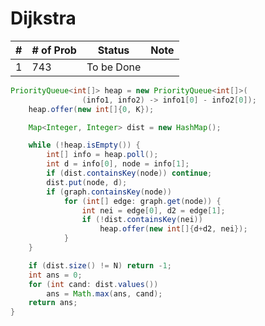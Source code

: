 # Dijkstra

| #   | # of Prob | Status     | Note |
| --- | --------- | ---------- | ---- |
| 1   | 743       | To be Done |      |



``` Java
PriorityQueue<int[]> heap = new PriorityQueue<int[]>(
                (info1, info2) -> info1[0] - info2[0]);
    heap.offer(new int[]{0, K});

    Map<Integer, Integer> dist = new HashMap();

    while (!heap.isEmpty()) {
        int[] info = heap.poll();
        int d = info[0], node = info[1];
        if (dist.containsKey(node)) continue;
        dist.put(node, d);
        if (graph.containsKey(node))
            for (int[] edge: graph.get(node)) {
                int nei = edge[0], d2 = edge[1];
                if (!dist.containsKey(nei))
                    heap.offer(new int[]{d+d2, nei});
            }
    }

    if (dist.size() != N) return -1;
    int ans = 0;
    for (int cand: dist.values())
        ans = Math.max(ans, cand);
    return ans;
}
```
